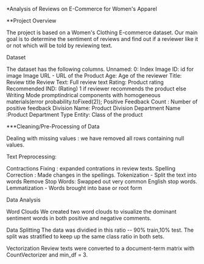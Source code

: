 *Analysis of Reviews on E-Commerce for Women's Apparel

**Project Overview

The project is based on a Women's Clothing E-commerce dataset. Our main goal is to determine the sentiment of reviews and find out if a reviewer like it or not which will be told by reviewing text.

Dataset

The dataset has the following columns.
Unnamed: 0: Index
Image ID: id for image Image URL - URL of the Product
Age: Age of the reviewer
Title: Review title
Review Text: Full review text
Rating: Product rating
Recommended IND: (Rating) 1 if reviewer recommends the product else Writing Mode promptindrical components with homogeneous materials(error probability.toFixed(2));
Positive Feedback Count : Number of positive feedback
Division Name: Product Division
Department Name :Product Department
Type Entity: Class of the product

***Cleaning/Pre-Processing of Data

Dealing with missing values : we have removed all rows containing null values.

Text Preprocessing:

Contractions Fixing : expanded contrations in review texts.
Spelling Correction : Made changes in the spellings.
Tokenization - Split the text into words
Remove Stop Words: Swapped out very common English stop words.
Lemmatization - Words brought into base or root form

Data Analysis

Word Clouds
We created two word clouds to visualize the dominant sentiment words in both positive and negative comments.

Data Splitting
The data was dividied in this ratio -- 90% train,10% test. The split was stratified to keep up the same class ratio in both sets.

Vectorization
Review texts were converted to a document-term matrix with CountVectorizer and min_df = 3.
